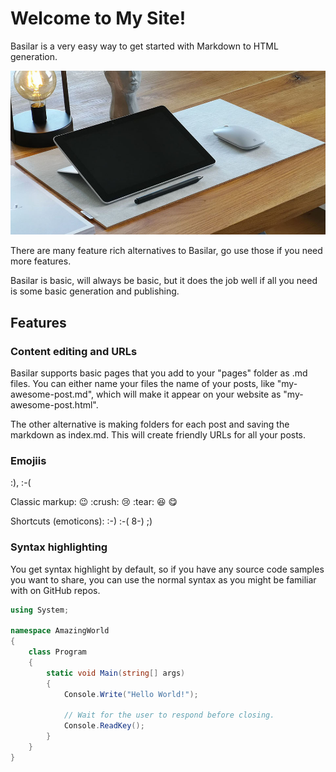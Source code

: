 # Welcome to My Site!

Basilar is a very easy way to get started with Markdown to HTML generation.

![](workperch-s1z9Fnxxnhg-unsplash.jpg)

There are many feature rich alternatives to Basilar, go use those if you need more features.

Basilar is basic, will always be basic, but it does the job well if all you need is some basic generation and publishing.

## Features

### Content editing and URLs

Basilar supports basic pages that you add to your "pages" folder as .md files. You can either name your files the name of your posts, like "my-awesome-post.md", which will make it appear on your website as "my-awesome-post.html".

The other alternative is making folders for each post and saving the markdown as index.md. This will create friendly URLs for all your posts.

### Emojiis

:), :-(

Classic markup: :wink: :crush: :cry: :tear: :laughing: :yum:

Shortcuts (emoticons): :-) :-( 8-) ;)

### Syntax highlighting

You get syntax highlight by default, so if you have any source code samples you want to share, you can use the normal syntax as you might be familiar with on GitHub repos.

```C#
using System;

namespace AmazingWorld
{
    class Program
    {
        static void Main(string[] args)
        {
            Console.Write("Hello World!");

            // Wait for the user to respond before closing.
            Console.ReadKey();
        }
    }
}
```

